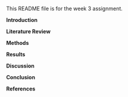 This README file is for the week 3 assignment. 

**Introduction**

**Literature Review**

**Methods**

**Results**

**Discussion** 

**Conclusion**

**References** 
